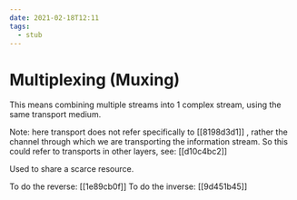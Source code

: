 ```yaml
---
date: 2021-02-18T12:11
tags: 
  - stub
---
```


# Multiplexing (Muxing)

This means combining multiple streams into 1 complex stream,
using the same transport medium.

Note: here transport does not refer specifically to [[8198d3d1]] ,
rather the channel through which we are transporting the information stream.
So this could refer to transports in other layers, see: [[d10c4bc2]] 

Used to share a scarce resource.

To do the reverse: [[1e89cb0f]] 
To do the inverse: [[9d451b45]] 

